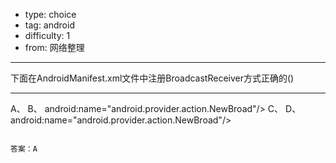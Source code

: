 - type: choice
- tag: android
- difficulty:  1
- from: 网络整理

--------

下面在AndroidManifest.xml文件中注册BroadcastReceiver方式正确的()

---------

A、
<receiver android:name="NewBroad">
	<intent-filter>
		<action
		   android:name="android.provider.action.NewBroad"/>
		<action>
	</intent-filter>
</receiver>
B、
<receiver android:name="NewBroad">
	<intent-filter>
		   android:name="android.provider.action.NewBroad"/>
	</intent-filter>
</receiver>
C、
<receiver android:name="NewBroad">
	<action
		  android:name="android.provider.action.NewBroad"/>
	 <action>
</receiver>
D、
<intent-filter>
	<receiver android:name="NewBroad">
		<action>
		   android:name="android.provider.action.NewBroad"/>
		<action>
	</receiver>
</intent-filter>
```

答案：A

